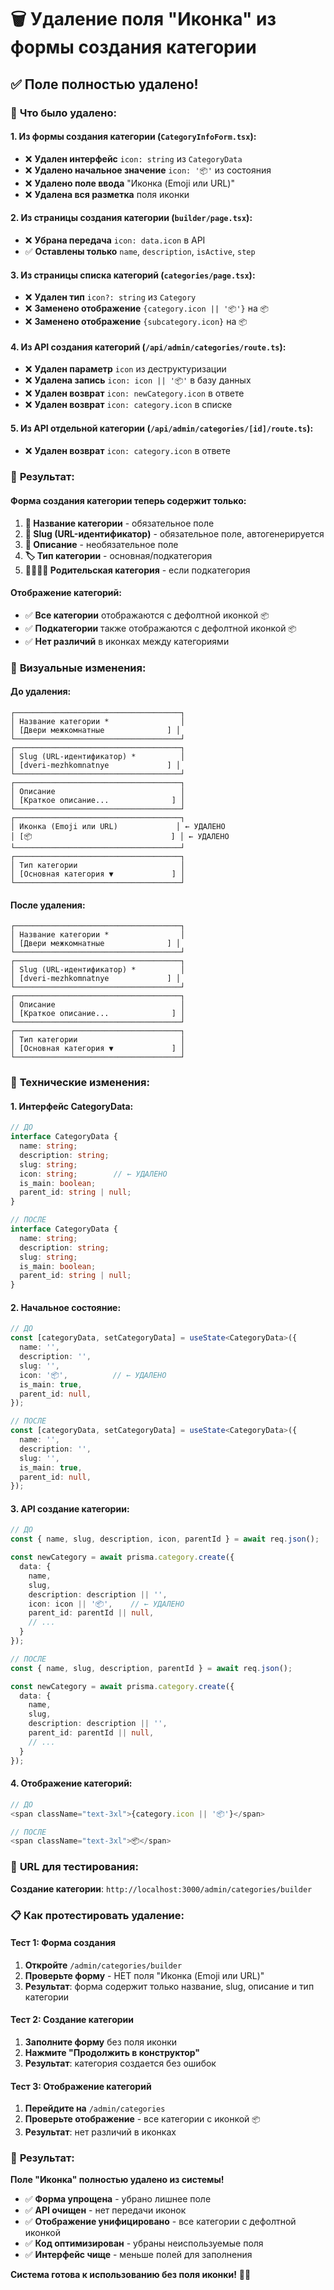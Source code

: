 # 🗑️ Удаление поля "Иконка" из формы создания категории

## ✅ **Поле полностью удалено!**

### 🎯 **Что было удалено:**

#### **1. Из формы создания категории (`CategoryInfoForm.tsx`):**
- ❌ **Удален интерфейс** `icon: string` из `CategoryData`
- ❌ **Удалено начальное значение** `icon: '📦'` из состояния
- ❌ **Удалено поле ввода** "Иконка (Emoji или URL)"
- ❌ **Удалена вся разметка** поля иконки

#### **2. Из страницы создания категории (`builder/page.tsx`):**
- ❌ **Убрана передача** `icon: data.icon` в API
- ✅ **Оставлены только** `name`, `description`, `isActive`, `step`

#### **3. Из страницы списка категорий (`categories/page.tsx`):**
- ❌ **Удален тип** `icon?: string` из `Category`
- ❌ **Заменено отображение** `{category.icon || '📦'}` на `📦`
- ❌ **Заменено отображение** `{subcategory.icon}` на `📦`

#### **4. Из API создания категорий (`/api/admin/categories/route.ts`):**
- ❌ **Удален параметр** `icon` из деструктуризации
- ❌ **Удалена запись** `icon: icon || '📦'` в базу данных
- ❌ **Удален возврат** `icon: newCategory.icon` в ответе
- ❌ **Удален возврат** `icon: category.icon` в списке

#### **5. Из API отдельной категории (`/api/admin/categories/[id]/route.ts`):**
- ❌ **Удален возврат** `icon: category.icon` в ответе

### 🔄 **Результат:**

#### **Форма создания категории теперь содержит только:**
1. **📝 Название категории** - обязательное поле
2. **🔗 Slug (URL-идентификатор)** - обязательное поле, автогенерируется
3. **📄 Описание** - необязательное поле
4. **🏷️ Тип категории** - основная/подкатегория
5. **👨‍👩‍👧‍👦 Родительская категория** - если подкатегория

#### **Отображение категорий:**
- ✅ **Все категории** отображаются с дефолтной иконкой `📦`
- ✅ **Подкатегории** также отображаются с дефолтной иконкой `📦`
- ✅ **Нет различий** в иконках между категориями

### 🎨 **Визуальные изменения:**

#### **До удаления:**
```
┌─────────────────────────────────────┐
│ Название категории *                │
│ [Двери межкомнатные              ] │
└─────────────────────────────────────┘
┌─────────────────────────────────────┐
│ Slug (URL-идентификатор) *          │
│ [dveri-mezhkomnatnye             ] │
└─────────────────────────────────────┘
┌─────────────────────────────────────┐
│ Описание                            │
│ [Краткое описание...              ] │
└─────────────────────────────────────┘
┌─────────────────────────────────────┐
│ Иконка (Emoji или URL)             │ ← УДАЛЕНО
│ [📦                               ] │ ← УДАЛЕНО
└─────────────────────────────────────┘
┌─────────────────────────────────────┐
│ Тип категории                       │
│ [Основная категория ▼             ] │
└─────────────────────────────────────┘
```

#### **После удаления:**
```
┌─────────────────────────────────────┐
│ Название категории *                │
│ [Двери межкомнатные              ] │
└─────────────────────────────────────┘
┌─────────────────────────────────────┐
│ Slug (URL-идентификатор) *          │
│ [dveri-mezhkomnatnye             ] │
└─────────────────────────────────────┘
┌─────────────────────────────────────┐
│ Описание                            │
│ [Краткое описание...              ] │
└─────────────────────────────────────┘
┌─────────────────────────────────────┐
│ Тип категории                       │
│ [Основная категория ▼             ] │
└─────────────────────────────────────┘
```

### 🔧 **Технические изменения:**

#### **1. Интерфейс CategoryData:**
```typescript
// ДО
interface CategoryData {
  name: string;
  description: string;
  slug: string;
  icon: string;        // ← УДАЛЕНО
  is_main: boolean;
  parent_id: string | null;
}

// ПОСЛЕ
interface CategoryData {
  name: string;
  description: string;
  slug: string;
  is_main: boolean;
  parent_id: string | null;
}
```

#### **2. Начальное состояние:**
```typescript
// ДО
const [categoryData, setCategoryData] = useState<CategoryData>({
  name: '',
  description: '',
  slug: '',
  icon: '📦',          // ← УДАЛЕНО
  is_main: true,
  parent_id: null,
});

// ПОСЛЕ
const [categoryData, setCategoryData] = useState<CategoryData>({
  name: '',
  description: '',
  slug: '',
  is_main: true,
  parent_id: null,
});
```

#### **3. API создание категории:**
```typescript
// ДО
const { name, slug, description, icon, parentId } = await req.json();

const newCategory = await prisma.category.create({
  data: {
    name,
    slug,
    description: description || '',
    icon: icon || '📦',    // ← УДАЛЕНО
    parent_id: parentId || null,
    // ...
  }
});

// ПОСЛЕ
const { name, slug, description, parentId } = await req.json();

const newCategory = await prisma.category.create({
  data: {
    name,
    slug,
    description: description || '',
    parent_id: parentId || null,
    // ...
  }
});
```

#### **4. Отображение категорий:**
```typescript
// ДО
<span className="text-3xl">{category.icon || '📦'}</span>

// ПОСЛЕ
<span className="text-3xl">📦</span>
```

### 🚀 **URL для тестирования:**
**Создание категории**: `http://localhost:3000/admin/categories/builder`

### 📋 **Как протестировать удаление:**

#### **Тест 1: Форма создания**
1. **Откройте** `/admin/categories/builder`
2. **Проверьте форму** - НЕТ поля "Иконка (Emoji или URL)"
3. **Результат**: форма содержит только название, slug, описание и тип категории

#### **Тест 2: Создание категории**
1. **Заполните форму** без поля иконки
2. **Нажмите "Продолжить в конструктор"**
3. **Результат**: категория создается без ошибок

#### **Тест 3: Отображение категорий**
1. **Перейдите на** `/admin/categories`
2. **Проверьте отображение** - все категории с иконкой `📦`
3. **Результат**: нет различий в иконках

### 🎉 **Результат:**

**Поле "Иконка" полностью удалено из системы!**

- ✅ **Форма упрощена** - убрано лишнее поле
- ✅ **API очищен** - нет передачи иконок
- ✅ **Отображение унифицировано** - все категории с дефолтной иконкой
- ✅ **Код оптимизирован** - убраны неиспользуемые поля
- ✅ **Интерфейс чище** - меньше полей для заполнения

**Система готова к использованию без поля иконки!** 🎨✨


